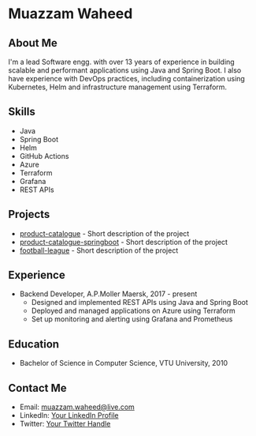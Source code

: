 # Muazzam Waheed

## About Me
I'm a lead Software engg. with over 13 years of experience in building scalable and performant applications using Java and Spring Boot. I also have experience with DevOps practices, including containerization using Kubernetes, Helm and infrastructure management using Terraform.

## Skills
- Java
- Spring Boot
- Helm
- GitHub Actions
- Azure
- Terraform
- Grafana
- REST APIs

## Projects
- [product-catalogue](https://github.com/muazzamwaheed/product-catalogue) - Short description of the project
- [product-catalogue-springboot](https://github.com/muazzamwaheed/product-catalogue-springboot) - Short description of the project
- [football-league](https://github.commuazzamwaheed/football-league) - Short description of the project

## Experience
- Backend Developer, A.P.Moller Maersk, 2017 - present
  - Designed and implemented REST APIs using Java and Spring Boot
  - Deployed and managed applications on Azure using Terraform
  - Set up monitoring and alerting using Grafana and Prometheus

## Education
- Bachelor of Science in Computer Science, VTU University, 2010

## Contact Me
- Email: muazzam.waheed@live.com
- LinkedIn: [Your LinkedIn Profile](https://www.linkedin.com/in/muazzam-waheed-h-37046723)
- Twitter: [Your Twitter Handle](https://twitter.com/muazzamwaheed)
